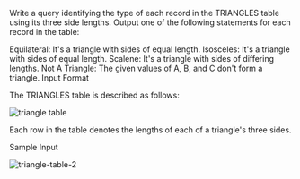 Write a query identifying the type of each record in the TRIANGLES table using its three side lengths. Output one of the following statements for each record in the table:

Equilateral: It's a triangle with  sides of equal length.
Isosceles: It's a triangle with  sides of equal length.
Scalene: It's a triangle with  sides of differing lengths.
Not A Triangle: The given values of A, B, and C don't form a triangle.
Input Format

The TRIANGLES table is described as follows:


![triangle table](https://s3.amazonaws.com/hr-challenge-images/12887/1443815629-ac2a843fb7-1.png)



Each row in the table denotes the lengths of each of a triangle's three sides.

Sample Input



![triangle-table-2](https://s3.amazonaws.com/hr-challenge-images/12887/1443815827-cbfc1ca12b-2.png)




